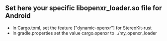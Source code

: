 ## Set here your specific libopenxr_loader.so file for Android
* In Cargo.toml, set the feature ["dynamic-openxr"] for StereoKit-rust
* In gradle.properties set the value cargo.openxr to ../my_openxr_loader
